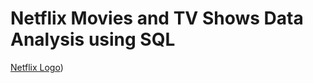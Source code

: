 # Netflix Movies and TV Shows Data Analysis using SQL

[Netflix Logo](https://github.com/karxxya/SQL-Project-on-Netflix-Movies-TV-Shows/blob/main/Netflix%20Logo.jpg))
